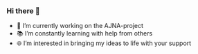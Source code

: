 ### Hi there 👋

- 🌱 I’m currently working on the AJNA-project
- 📚 I’m constantly learning with help from others
- 🌐 I’m interested in bringing my ideas to life with your support
